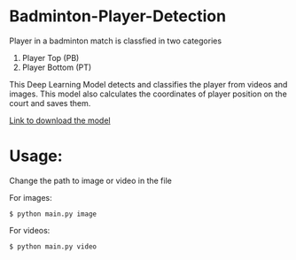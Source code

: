 # Badminton-Player-Detection

Player in a badminton match is classfied in two categories 
1) Player Top (PB)
2) Player Bottom (PT)

This Deep Learning Model detects and classifies the player from videos and images.
This model also calculates the coordinates of player position on the court and saves them.

[Link to download the model](https://drive.google.com/open?id=1ZAm7rGdTvJoxTMzVRAKvGfNrzW3Y28yH)

# Usage:

Change the path to image or video in the file

For images:

```$ python main.py image```

For videos:

```$ python main.py video```
